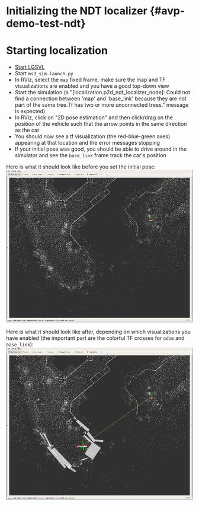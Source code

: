 Initializing the NDT localizer {#avp-demo-test-ndt}
==============================

# Starting localization

* [Start LGSVL](https://autowarefoundation.gitlab.io/autoware.auto/AutowareAuto/lgsvl.html)
* Start `ms3_sim.launch.py`
* In RViz, select the `map` fixed frame, make sure the map and TF visualizations are enabled and you have a good top-down view
* Start the simulation (a "[localization.p2d_ndt_localizer_node]: Could not find a connection between 'map' and 'base_link' because they are not part of the same tree.Tf has two or more unconnected trees." message is expected)
* In RViz, click on "2D pose estimation" and then click/drag on the position of the vehicle such that the arrow points in the same direction as the car
* You should now see a tf visualization (the red-blue-green axes) appearing at that location and the error messages stopping
* If your initial pose was good, you should be able to drive around in the simulator and see the `base_link` frame track the car's position

Here is what it should look like before you set the initial pose:
![RViz before localization initialization](../images/avp_before_localization.png)

Here is what it should look like after, depending on which visualizations you have enabled (the important part are the colorful TF crosses for `odom` and `base_link`):
![RViz after localization initialization](../images/avp_after_localization.png)
